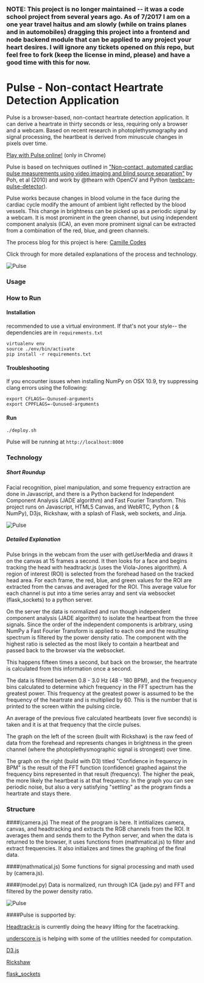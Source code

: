 ### NOTE: This project is no longer maintained -- it was a code school project from several years ago. As of 7/2017 I am on a one year travel haitus and am slowly (while on trains planes and in automobiles) dragging this project into a frontend and node backend module that can be applied to any project your heart desires. I will ignore any tickets opened on *this* repo, but feel free to fork (keep the license in mind, please) and have a good time with this for now.


Pulse - Non-contact Heartrate Detection Application
===========

Pulse is a browser-based, non-contact heartrate detection application. It can derive a heartrate in thirty seconds or less, requiring only a browser and a webcam. Based on recent research in photoplethysmography and signal processing, the heartbeat is derived from minuscule changes in pixels over time.

[Play with Pulse online!](http://pulsation.herokuapp.com) (only in Chrome)
 
Pulse is based on techniques outlined in ["Non-contact, automated cardiac pulse measurements using video imaging and blind source separation"](http://www.opticsinfobase.org/oe/abstract.cfm?uri=oe-18-10-10762) by Poh, et al (2010) and work by @thearn with OpenCV and Python ([webcam-pulse-detector](https://github.com/thearn/webcam-pulse-detector)).

Pulse works because changes in blood volume in the face during the cardiac cycle modify the amount of ambient light reflected by the blood vessels. This change in brightness can be picked up as a periodic signal by a webcam. It is most prominent in the green channel, but using independent component analysis (ICA), an even more prominent signal can be extracted from a combination of the red, blue, and green channels.

The process blog for this project is here: [Camille Codes](http://camillecodes.tumblr.com)

Click through for more detailed explanations of the process and technology.

![Pulse](https://raw.github.com/camilleanne/biofeedback/master/resources/screenshot_splash.png)

### Usage

### How to Run

#### Installation
recommended to use a virtual environment. If that's not your style-- the dependencies are in `requirements.txt`

```
virtualenv env
source ./env/bin/activate
pip install -r requirements.txt
```

#### Troubleshooting

If you encounter issues when installing NumPy on OSX 10.9, try suppressing clang errors using the following: 

```
export CFLAGS=-Qunused-arguments
export CPPFLAGS=-Qunused-arguments
```

#### Run
```
./deploy.sh
```

Pulse will be running at `http://localhost:8000`

### Technology

##### Short Roundup

Facial recognition, pixel manipulation, and some frequency extraction are done in Javascript, and there is a Python backend for Independent Component Analysis (JADE algorithm) and Fast Fourier Transform. This project runs on Javascript, HTML5 Canvas, and WebRTC, Python ( & NumPy), D3js, Rickshaw, with a splash of Flask, web sockets, and Jinja.

![Pulse](https://raw.github.com/camilleanne/biofeedback/master/resources/screenshot_min1.png)


##### Detailed Explanation

Pulse brings in the webcam from the user with getUserMedia and draws it on the canvas at 15 frames a second. It then looks for a face and begins tracking the head with headtrackr.js (uses the Viola-Jones algorithm). A region of interest (ROI) is selected from the forehead hased on the tracked head area. For each frame, the red, blue, and green values for the ROI are extracted from the canvas and averaged for the ROI. This average value for each channel is put into a time series array and sent via websocket (flask_sockets) to a python server. 

On the server the data is normalized and run though independent component analysis (JADE algorithm) to isolate the heartbeat from the three signals. Since the order of the independent components is arbitrary, using NumPy a Fast Fourier Transform is applied to each one and the resulting spectrum is filtered by the power density ratio. The component with the highest ratio is selected as the most likely to contain a heartbeat and passed back to the browser via the websocket.

This happens fifteen times a second, but back on the browser, the heartrate is calculated from this information once a second.

The data is filtered between 0.8 - 3.0 Hz (48 - 180 BPM), and the frequency bins calculated to determine which frequency in the FFT spectrum has the greatest power. This frequency at the greatest power is assumed to be the frequency of the heartrate and is multiplied by 60. This is the number that is printed to the screen within the pulsing circle.

An average of the previous five calculated heartbeats (over five seconds) is taken and it is at that frequency that the circle pulses.

The graph on the left of the screen (built with Rickshaw) is the raw feed of data from the forehead and represents changes in brightness in the green channel (where the photoplethysmographic signal is strongest) over time.

The graph on the right (build with D3) titled "Confidence in frequency in BPM" is the result of the FFT function (confidence) graphed against the frequency bins represented in that result (frequency). The higher the peak, the more likely the heartbeat is at that frequency. In the graph you can see periodic noise, but also a very satisfying "settling" as the program finds a heartrate and stays there.

### Structure
####(camera.js)
The meat of the program is here. It intitializes camera, canvas, and headtracking and extracts the RGB channels from the ROI. It averages them and sends them to the Python server, and when the data is returned to the browser, it uses functions from (mathmatical.js) to filter and extract frequencies. It also initializes and times the graphing of the final data.

####(mathmatical.js)
Some functions for signal processing and math used by (camera.js).

####(model.py)
Data is normalized, run through ICA (jade.py) and FFT and filtered by the power density ratio.


![Pulse](https://raw.github.com/camilleanne/biofeedback/master/resources/screenshot_info3.png)


####Pulse is supported by:

[Headtrackr.js](https://github.com/auduno/headtrackr/) is currently doing the heavy lifting for the facetracking.

[underscore.js](https://github.com/jashkenas/underscore) is helping with some of the utilities needed for computation.

[D3.js](https://d3js.org)

[Rickshaw](https://github.com/shutterstock/rickshaw)

[flask_sockets](https://github.com/kennethreitz/flask-sockets)
